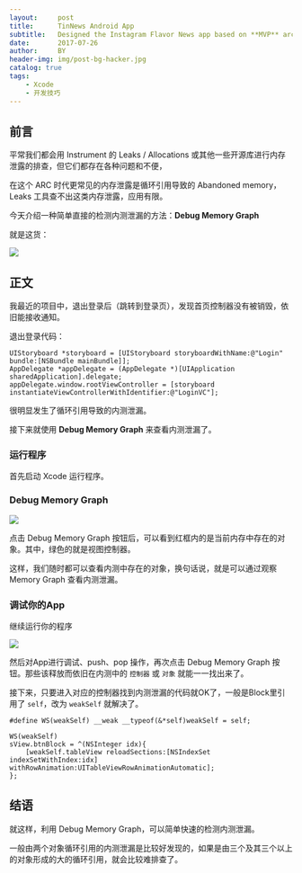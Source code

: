 ```yaml
---
layout:     post
title:      TinNews Android App
subtitle:   Designed the Instagram Flavor News app based on **MVP** architectural pattern
date:       2017-07-26
author:     BY
header-img: img/post-bg-hacker.jpg
catalog: true
tags:
    - Xcode
    - 开发技巧
---
```



## 前言

平常我们都会用 Instrument 的 Leaks / Allocations 或其他一些开源库进行内存泄露的排查，但它们都存在各种问题和不便，

在这个 ARC 时代更常见的内存泄露是循环引用导致的 Abandoned memory，Leaks 工具查不出这类内存泄露，应用有限。

今天介绍一种简单直接的检测内测泄漏的方法：**Debug Memory Graph**

就是这货：

![](https://ws4.sinaimg.cn/large/006tNc79gy1fhxct12udnj311x0s3grw.jpg)

## 正文

我最近的项目中，退出登录后（跳转到登录页），发现首页控制器没有被销毁，依旧能接收通知。

退出登录代码：

```objc
UIStoryboard *storyboard = [UIStoryboard storyboardWithName:@"Login" bundle:[NSBundle mainBundle]];
AppDelegate *appDelegate = (AppDelegate *)[UIApplication sharedApplication].delegate;
appDelegate.window.rootViewController = [storyboard instantiateViewControllerWithIdentifier:@"LoginVC"];
```

很明显发生了循环引用导致的内测泄漏。

接下来就使用 **Debug Memory Graph** 来查看内测泄漏了。

### 运行程序

首先启动 Xcode 运行程序。

### Debug Memory Graph

![](https://ws3.sinaimg.cn/large/006tNc79gy1fhxend1a8aj315y0s3gw5.jpg)

点击 Debug Memory Graph 按钮后，可以看到红框内的是当前内存中存在的对象。其中，绿色的就是视图控制器。

这样，我们随时都可以查看内测中存在的对象，换句话说，就是可以通过观察 Memory Graph 查看内测泄漏。

### 调试你的App

继续运行你的程序

![](https://ws2.sinaimg.cn/large/006tNc79gy1fhxeuh1np5j30v90kvn03.jpg)

然后对App进行调试、push、pop 操作，再次点击 Debug Memory Graph 按钮。那些该释放而依旧在内测中的 `控制器` 或 `对象` 就能一一找出来了。

接下来，只要进入对应的控制器找到内测泄漏的代码就OK了，一般是Block里引用了 `self`，改为 `weakSelf` 就解决了。

```objc
#define WS(weakSelf) __weak __typeof(&*self)weakSelf = self;

WS(weakSelf)
sView.btnBlock = ^(NSInteger idx){
    [weakSelf.tableView reloadSections:[NSIndexSet indexSetWithIndex:idx] withRowAnimation:UITableViewRowAnimationAutomatic];
};
```

## 结语

就这样，利用 Debug Memory Graph，可以简单快速的检测内测泄漏。

一般由两个对象循环引用的内测泄漏是比较好发现的，如果是由三个及其三个以上的对象形成的大的循环引用，就会比较难排查了。
<!--stackedit_data:
eyJoaXN0b3J5IjpbNjY2ODAwOTYxXX0=
-->